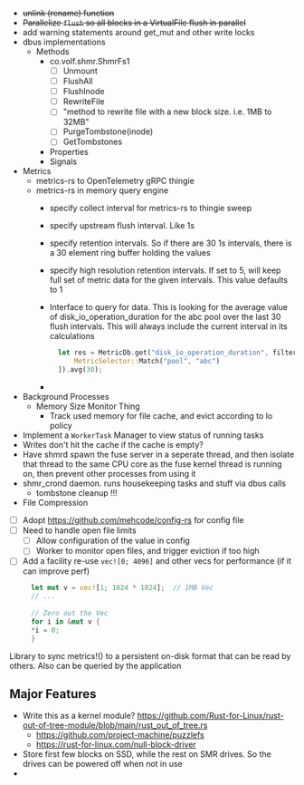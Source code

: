 - ~~unlink (rename) function~~
- ~~Parallelize `flush` so all blocks in a VirtualFile flush in parallel~~
- add warning statements around get_mut and other write locks
- dbus implementations
  - Methods
    - co.volf.shmr.ShmrFs1
      - [ ] Unmount
      - [ ] FlushAll
      - [ ] FlushInode
      - [ ] RewriteFile
      - [ ] "method to rewrite file with a new block size. i.e. 1MB to 32MB"
      - [ ] PurgeTombstone(inode)
      - [ ] GetTombstones
    - Properties
    - Signals
- Metrics
  - metrics-rs to OpenTelemetry gRPC thingie
  - metrics-rs in memory query engine
    - specify collect interval for metrics-rs to thingie sweep
    - specify upstream flush interval. Like 1s
    - specify retention intervals. So if there are 30 1s intervals, there is a 30 element ring buffer holding the values
    - specify high resolution retention intervals. If set to 5, will keep full set of metric data for the given intervals. This value defaults to 1
    - Interface to query for data. This is looking for the average value of disk_io_operation_duration for the abc pool
      over the last 30 flush intervals. This will always include the current interval in its calculations
      
      ```rust
        let res = MetricDb.get("disk_io_operation_duration", filters=[
            MetricSelector::Match("pool", "abc")
        ]).avg(30);
      ``` 
    - 
- Background Processes
  - Memory Size Monitor Thing
    - Track used memory for file cache, and evict according to Io policy
- Implement a `WorkerTask` Manager to view status of running tasks
- Writes don't hit the cache if the cache is empty?
- Have shmrd spawn the fuse server in a seperate thread, and then isolate that thread to the same CPU core as the fuse 
  kernel thread is running on, then prevent other processes from using it
- shmr_crond daemon. runs housekeeping tasks and stuff via dbus calls
  - tombstone cleanup !!!
- File Compression
- [ ] Adopt https://github.com/mehcode/config-rs for config file
- [ ] Need to handle open file limits
  - [ ] Allow configuration of the value in config
  - [ ] Worker to monitor open files, and trigger eviction if too high
- [ ] Add a facility re-use `vec![0; 4096]` and other vecs for performance (if it can improve perf)
  ```rust
    let mut v = vec![1; 1024 * 1024];  // 1MB Vec
    // ...
    
    // Zero out the Vec
    for i in &mut v {
    *i = 0;
    }
  ```

Library to sync metrics!() to a persistent on-disk format that can be read by others. Also can be queried by the application 

## Major Features
- Write this as a kernel module? https://github.com/Rust-for-Linux/rust-out-of-tree-module/blob/main/rust_out_of_tree.rs
  - https://github.com/project-machine/puzzlefs
  - https://rust-for-linux.com/null-block-driver
- Store first few blocks on SSD, while the rest on SMR drives. So the drives can be powered off when not in use
- 